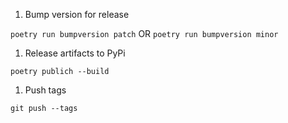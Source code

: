 1. Bump version for release

`poetry run bumpversion patch` OR `poetry run bumpversion minor`

1. Release artifacts to PyPi

`poetry publich --build`

1. Push tags

`git push --tags`